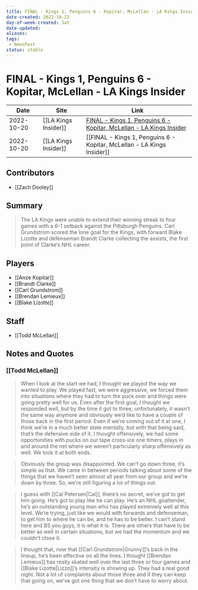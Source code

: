 ```yaml
---
title: FINAL - Kings 1, Penguins 6 - Kopitar, McLellan - LA Kings Insider
date-created: 2022-10-22
day-of-week-created: Sat
date-updated: 
aliases: 
tags:
 - NewsPost
status: stable
---
```


# FINAL - Kings 1, Penguins 6 - Kopitar, McLellan - LA Kings Insider

| Date       | Site                 | Link                                                                                                                                                   |
| ---------- | -------------------- | ------------------------------------------------------------------------------------------------------------------------------------------------------ |
| 2022-10-20 | [[LA Kings Insider]] | [FINAL - Kings 1, Penguins 6 - Kopitar, McLellan - LA Kings Insider](https://lakingsinsider.com/2022/10/20/final-kings-1-penguins-6-kopitar-mclellan/) |
| 2022-10-20 | [[LA Kings Insider]] | [[FINAL - Kings 1, Penguins 6 - Kopitar, McLellan - LA Kings Insider]]                                                                                 |

## Contributors
- [[Zach Dooley]]


## Summary
> The LA Kings were unable to extend their winning streak to four games with a 6-1 setback against the Pittsburgh Penguins. Carl Grundstrom scored the lone goal for the Kings, with forward Blake Lizotte and defenseman Brandt Clarke collecting the assists, the first point of Clarke’s NHL career.


## Players
- [[Anze Kopitar]]
- [[Brandt Clarke]]
- [[Carl Grundstrom]]
- [[Brendan Lemieux]]
- [[Blake Lizotte]]


## Staff
- [[Todd McLellan]]


## Notes and Quotes
### [[Todd McLellan]]
> When I look at the start we had, I thought we played the way we wanted to play. We played fast, we were aggressive, we forced them into situations where they had to turn the puck over and things were going pretty well for us. Even after the first goal, I thought we responded well, but by the time it got to three, unfortunately, it wasn’t the same way anymore and obviously we’d like to have a couple of those back in the first period. Even if we’re coming out of it at one, I think we’re in a much better state mentally, but with that being said, that’s the defensive side of it. I thought offensively, we had some opportunities with pucks on our tape cross-ice one timers, plays in and around the net where we weren’t particularly sharp offensively as well. We took it at both ends.

> Obviously the group was disappointed. We can’t go down three, it’s simple as that. We came in between periods talking about some of the things that we haven’t seen almost all year from our group and we’re down by three. So, we’re still figuring a lot of things out.

> I guess with [[Cal Petersen|Cal]], there’s no secret, we’ve got to get him going. He’s got to play like he can play. He’s an NHL goaltender, he’s an outstanding young man who has played extremely well at this level. We’re trying, just like we would with forwards and defenseman, to get him to where he can be, and he has to be better. I can’t stand here and BS you guys, it is what it is. There are others that have to be better as well in certain situations, but we had the momentum and we couldn’t close it.

> I thought that, now that [[Carl Grundstrom|Grunny]]’s back in the lineup, he’s been effective on all the lines. I thought [[Brendan Lemieux]] has really skated well over the last three or four games and [[Blake Lizotte|Lizzo]]’s intensity is showing up. They had a real good night. Not a lot of complaints about those three and if they can keep that going on, we’ve got one thing that we don’t have to worry about.

